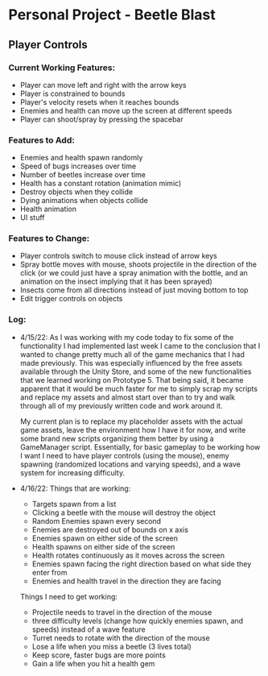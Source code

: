 # Personal Project - Beetle Blast
## Player Controls
### Current Working Features:
- Player can move left and right with the arrow keys
- Player is constrained to bounds
- Player's velocity resets when it reaches bounds
- Enemies and health can move up the screen at different speeds
- Player can shoot/spray by pressing the spacebar
### Features to Add:
- Enemies and health spawn randomly
- Speed of bugs increases over time
- Number of beetles increase over time
- Health has a constant rotation (animation mimic)
- Destroy objects when they collide
- Dying animations when objects collide
- Health animation
- UI stuff 
### Features to Change:
- Player controls switch to mouse click instead of arrow keys
- Spray bottle moves with mouse, shoots projectile in the direction of the click (or we could just have a spray animation with the bottle, and an animation on the insect implying that it has been sprayed)
- Insects come from all directions instead of just moving bottom to top
- Edit trigger controls on objects

### Log:
- 4/15/22: As I was working with my code today to fix some of the functionality I had implemented last week I came to the conclusion that I wanted to change pretty much all of the game mechanics that I had made previously. This was especially influenced by the free assets available through the Unity Store, and some of the new functionalities that we learned working on Prototype 5. That being said, it became apparent that it would be much faster for me to simply scrap my scripts and replace my assets and almost start over than to try and walk through all of my previously written code and work around it.

    My current plan is to replace my placeholder assets with the actual game assets, leave the environment how I have it for now, and write some brand new scripts organizing them better  by using a GameManager script. Essentially, for basic gameplay to be working how I want I need to have player controls (using the mouse), enemy spawning (randomized locations and varying speeds), and a wave system for increasing difficulty. 

- 4/16/22: Things that are working: 
    - Targets spawn from a list
    - Clicking a beetle with the mouse will destroy the object
    - Random Enemies spawn every second
    - Enemies are destroyed out of bounds on x axis
    - Enemies spawn on either side of the screen
    - Health spawns on either side of the screen
    - Health rotates continuously as it moves across the screen
    - Enemies spawn facing the right direction based on what side they enter from
    - Enemies and health travel in the direction they are facing
   
   Things I need to get working:
    - Projectile needs to travel in the direction of the mouse
    - three difficulty levels (change how quickly enemies spawn, and speeds) instead of a wave feature
    - Turret needs to rotate with the direction of the mouse
    - Lose a life when you miss a beetle (3 lives total)
    - Keep score, faster bugs are more points
    - Gain a life when you hit a health gem










